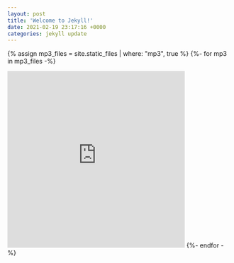 ```yaml
---
layout: post
title: 'Welcome to Jekyll!'
date: 2021-02-19 23:17:16 +0000
categories: jekyll update
---
```


{% assign mp3_files = site.static_files | where: "mp3", true %}
{%- for mp3 in mp3_files -%}
<iframe src="https://amazingaudioplayer.com/audioplayer/audioplayer.html" 
width="400" height="400" border="0" frameborder="0"  scrolling="no">
  https://jsd.cdn.zzko.cn/gh/webcrack4/player@main{{ mp3.path }}
</iframe>
{%- endfor -%}
